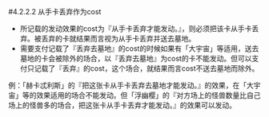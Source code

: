 #4.2.2.2        从手卡丢弃作为cost
* 所记载的发动效果的cost为『从手卡丢弃才能发动。』，则必须把该卡从手卡丢弃。被丢弃的卡就结果而言视为从手卡丢弃并送去墓地。
* 需要支付记载了『丢弃去墓地』的cost的时候如果有「大宇宙」等适用，送去墓地的卡会被除外的场合，以『丢弃去墓地』为cost的卡不能发动。但可以支付只记载了『丢弃』的cost，这个场合，就结果而言cost不送去墓地而除外。

例：「赫卡忒利斯」的『把这张卡从手卡丢弃去墓地才能发动。』的效果，在「大宇宙」等的效果适用的场合不能发动。但「浮幽樱」的『对方场上的怪兽数量比自己场上的怪兽多的场合，把这张卡从手卡丢弃才能发动。』的效果可以发动。
